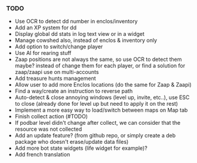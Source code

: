 ### TODO

* Use OCR to detect dd number in enclos/inventory
* Add an XP system for dd
* Display global dd stats in log text view or in a widget
* Manage cowshed also, instead of enclos & inventory only
* Add option to switch/change player
* Use AI for rearing stuff
* Zaap positions are not always the same, so use OCR to detect them maybe? instead of change them for each player, or find a solution for zaap/zaapi use on multi-accounts
* Add treasure hunts management
* Allow user to add more Enclos locations (do the same for Zaap & Zaapi)
* Find a way/create an instruction to reverse path
* Auto-detect & close annoying windows (level up, invite, etc..), use ESC to close (already done for level up but need to apply it on the rest)
* Implement a more easy way to load/switch between maps on Map tab
* Finish collect action (#TODO)
* If podbar level didn't change after collect, we can consider that the resource was not collected
* Add an update feature? (from github repo, or simply create a deb package who doesn't erase/update data files)
* Add more bot state widgets (life widget for example)?
* Add french translation
